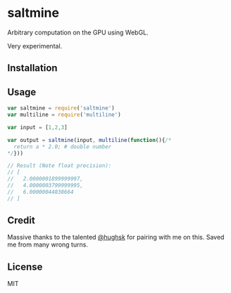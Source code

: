 # saltmine

Arbitrary computation on the GPU using WebGL.

Very experimental.

## Installation

## Usage

```js
var saltmine = require('saltmine')
var multiline = require('multiline')

var input = [1,2,3]

var output = saltmine(input, multiline(function(){/*
  return a * 2.0; # double number
*/}))

// Result (Note float precision):
// [
//   2.0000001899999997,
//   4.0000003799999995,
//   6.00000044838664
// ]
```

## Credit

Massive thanks to the talented [@hughsk](https://github.com/hughsk) for pairing with me
on this. Saved me from many wrong turns.

## License

MIT
